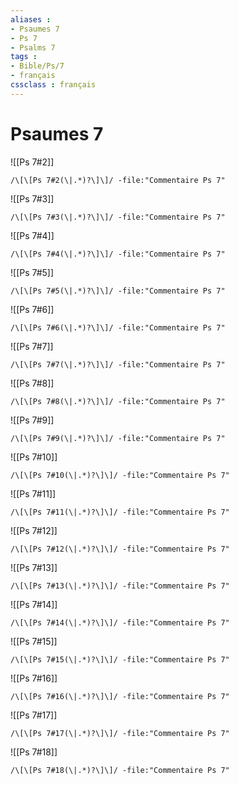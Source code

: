 ```yaml
---
aliases : 
- Psaumes 7
- Ps 7
- Psalms 7
tags : 
- Bible/Ps/7
- français
cssclass : français
---
```


# Psaumes 7

![[Ps 7#2]]

```query
/\[\[Ps 7#2(\|.*)?\]\]/ -file:"Commentaire Ps 7"
```

![[Ps 7#3]]

```query
/\[\[Ps 7#3(\|.*)?\]\]/ -file:"Commentaire Ps 7"
```

![[Ps 7#4]]

```query
/\[\[Ps 7#4(\|.*)?\]\]/ -file:"Commentaire Ps 7"
```

![[Ps 7#5]]

```query
/\[\[Ps 7#5(\|.*)?\]\]/ -file:"Commentaire Ps 7"
```

![[Ps 7#6]]

```query
/\[\[Ps 7#6(\|.*)?\]\]/ -file:"Commentaire Ps 7"
```

![[Ps 7#7]]

```query
/\[\[Ps 7#7(\|.*)?\]\]/ -file:"Commentaire Ps 7"
```

![[Ps 7#8]]

```query
/\[\[Ps 7#8(\|.*)?\]\]/ -file:"Commentaire Ps 7"
```

![[Ps 7#9]]

```query
/\[\[Ps 7#9(\|.*)?\]\]/ -file:"Commentaire Ps 7"
```

![[Ps 7#10]]

```query
/\[\[Ps 7#10(\|.*)?\]\]/ -file:"Commentaire Ps 7"
```

![[Ps 7#11]]

```query
/\[\[Ps 7#11(\|.*)?\]\]/ -file:"Commentaire Ps 7"
```

![[Ps 7#12]]

```query
/\[\[Ps 7#12(\|.*)?\]\]/ -file:"Commentaire Ps 7"
```

![[Ps 7#13]]

```query
/\[\[Ps 7#13(\|.*)?\]\]/ -file:"Commentaire Ps 7"
```

![[Ps 7#14]]

```query
/\[\[Ps 7#14(\|.*)?\]\]/ -file:"Commentaire Ps 7"
```

![[Ps 7#15]]

```query
/\[\[Ps 7#15(\|.*)?\]\]/ -file:"Commentaire Ps 7"
```

![[Ps 7#16]]

```query
/\[\[Ps 7#16(\|.*)?\]\]/ -file:"Commentaire Ps 7"
```

![[Ps 7#17]]

```query
/\[\[Ps 7#17(\|.*)?\]\]/ -file:"Commentaire Ps 7"
```

![[Ps 7#18]]

```query
/\[\[Ps 7#18(\|.*)?\]\]/ -file:"Commentaire Ps 7"
```


